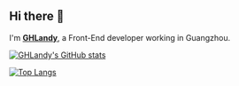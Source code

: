 ## Hi there 👋

I'm [**GHLandy**](https://ghlandy.com), a Front-End developer working in Guangzhou.

[![GHLandy's GitHub stats](https://github-readme-stats.vercel.app/api?username=GHLandy&show_icons=true&theme=cobalt)](https://github.com/anuraghazra/github-readme-stats)

[![Top Langs](https://github-readme-stats.vercel.app/api/top-langs/?username=GHLandy&layout=compact&theme=cobalt)](https://github.com/anuraghazra/github-readme-stats)
